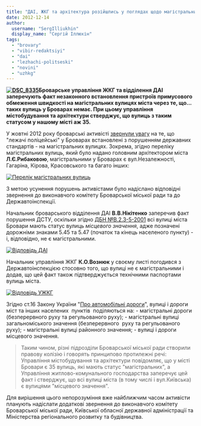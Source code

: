 ```yaml
---
title: "ДАІ, ЖКГ та архітектура розійшлись у поглядах щодо магістральних вулиць у Броварах"
date: 2012-12-14
author: 
  username: "SergIlliukhin"
  display_name: "Сергій Іллюхін"
tags: 
  - "brovary"
  - "vibir-redaktsiyi"
  - "dai"
  - "lezhachi-politseski"
  - "novini"
  - "uzhkg"
---
```


**[![](https://mpz.brovary.org/wp-content/uploads/2012/12/DSC_8335.jpg "DSC_8335")](https://mpz.brovary.org/wp-content/uploads/2012/12/DSC_8335.jpg)Броварське управління ЖКГ та відділення ДАІ заперечують факт незаконного встановлення пристроїв примусового обмеження швидкості на магістральних вулицях міста через те, що... таких вулиць у Броварах немає. При цьому управління містобудування та архітектури стверджує, що вулиць з таким статусом у нашому місті аж 35.**

У жовтні 2012 року броварські активісті [звернули увагу](https://mpz.brovary.org/mayzhe-vsi-lezhachi-politseyski-u-brovarah-vstanovleni-z-porushennyam-standartiv/ "Майже всі «лежачі поліцейські» у Броварах встановлені з порушенням ДСТУ") на те, що "лежачі поліцейські" у Броварах встановлені з порушенням державних стандартів - на магістральних вулицях. Зокрема, згідно переліку магістральних вулиць, який було надано головним архітектором міста **Л.Є.Рибаковою**, магістральними у Броварах є вул.Незалежності, Гагаріна, Кірова, Красовського та багато інших:

[![](https://mpz.brovary.org/wp-content/uploads/2012/10/Perelik-magistralnih-vulits.jpg "Перелік магістральних вулиць")](https://mpz.brovary.org/wp-content/uploads/2012/10/Perelik-magistralnih-vulits.jpg)

З метою усунення порушень активістами було надіслано відповідні звернення до виконавчого комітету Броварської міської ради та до Державтоінспекції.

Начальник броварського відділення ДАІ **В.В.Нікітенко** заперечив факт порушення ДСТУ, оскільки згідно [ДБН №В.2.3-5-2001](https://mpz.brovary.org/wp-content/uploads/2012/12/DBN-V.2.3-5-2001.pdf "ДБН В.2.3-5-2001") всі вулиці міста Бровари мають статус вулиць _місцевого значення_, адже позначені дорожніми знаками 5.45 та 5.47 (початок та кінець населеного пункту) - і, відповідно, не є магістральними.

[![](https://mpz.brovary.org/wp-content/uploads/2012/12/obm0002.jpg "Відповідь ДАІ")](https://mpz.brovary.org/wp-content/uploads/2012/12/obm0002.jpg)

Начальник управління ЖКГ **К.О.Вознюк** у своєму листі погодився з Державтоінспекцією стосовно того, що вулиці не є магістральними і додав, що цей факт також підтверджується технічними паспортами вулиць міста.

[![](https://mpz.brovary.org/wp-content/uploads/2012/12/obm0001.jpg "Відповідь УЖКГ")](https://mpz.brovary.org/wp-content/uploads/2012/12/obm0001.jpg)

Згідно ст.16 Закону України "[Про автомобільні дороги](http://zakon2.rada.gov.ua/laws/show/2862-15)", вулиці і дороги міст та інших населених  пунктів  поділяються на: - магістральні дороги (безперервного руху та регульованого руху); - магістральні вулиці загальноміського значення (безперервного  руху та регульованого руху); - магістральні вулиці районного значення; - вулиці і дороги місцевого значення.

> Таким чином, різні підрозділи Броварської міської ради створили правову колізію і говорять принципово протилежні речі: Управління містобудування та архітектури повідомляє, що у місті Бровари є 35 вулиць, які мають статус "магістральних", а Управління житлово-комунального господарства заперечує цей факт і стверджує, що всі вулиці міста (в тому числі і вул.Київська) є вулицями "місцевого значення".

Для вирішення цього непорозуміння вже найближчим часом активісти планують надіслати додаткові звернення до виконавчого комітету Броварської міської ради, Київської обласної державної адміністрації та Міністерства регіонального розвитку та будівництва.

